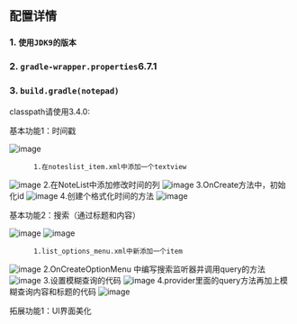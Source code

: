 ## 配置详情

### 1. `使用JDK9的版本`

### 2. `gradle-wrapper.properties`6.7.1

### 3.  `build.gradle(notepad)`
classpath请使用3.4.0:

基本功能1：时间戳

![image](https://github.com/user-attachments/assets/9b0ba41d-971c-473f-a413-97e2f421f00d)

          1.在noteslist_item.xml中添加一个textview
![image](https://github.com/user-attachments/assets/a963db00-fcc6-4139-9440-4686d1810f60)
          2.在NoteList中添加修改时间的列
 ![image](https://github.com/user-attachments/assets/d3415673-700e-46dd-bde7-8da45c34994c)
          3.OnCreate方法中，初始化id
 ![image](https://github.com/user-attachments/assets/32cba258-00fd-40dc-b105-31fd45fe4db2)
          4.创建个格式化时间的方法
 ![image](https://github.com/user-attachments/assets/14df91b2-ae79-4c67-81ac-c94089271557)

基本功能2：搜索（通过标题和内容）

![image](https://github.com/user-attachments/assets/45e2b0aa-9e55-4dde-af0d-9f33bb4f8f9f)
![image](https://github.com/user-attachments/assets/75ecbee6-38b4-47b4-bc9c-ace7e5f363d9)

          1.list_options_menu.xml中新添加一个item
![image](https://github.com/user-attachments/assets/7ab5ef2b-6532-4f55-ac6a-ca9419301ad9)
         2.OnCreateOptionMenu 中编写搜索监听器并调用query的方法
![image](https://github.com/user-attachments/assets/f3047f2e-5a61-4f74-b051-c640e9eb788e)
         3.设置模糊查询的代码
 ![image](https://github.com/user-attachments/assets/5ddf4262-14dc-47e4-b60a-9b51788a5f3e)
         4.provider里面的query方法再加上模糊查询内容和标题的代码
 ![image](https://github.com/user-attachments/assets/0bc667b4-9717-4213-92e5-2a64c6ec9c14)

拓展功能1：UI界面美化
